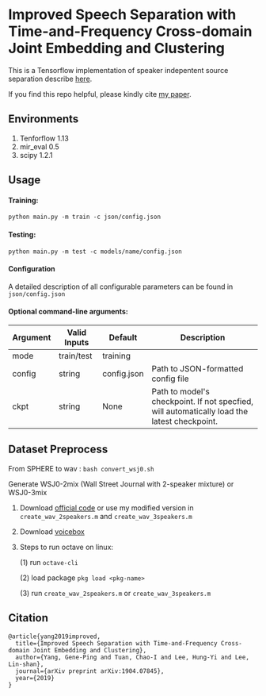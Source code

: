 Improved Speech Separation with Time-and-Frequency Cross-domain Joint Embedding and Clustering
===

This is a Tensorflow implementation of speaker indepentent source separation describe [here](https://arxiv.org/abs/1904.07845). 

If you find this repo helpful, please kindly cite [my paper](https://arxiv.org/abs/1904.07845). 

Environments
-----
1. Tenforflow 1.13
2. mir_eval 0.5
3. scipy 1.2.1


Usage
-----


#### Training:
`python main.py -m train -c json/config.json`
#### Testing:
`python main.py -m test -c models/name/config.json`


#### Configuration
A detailed description of all configurable parameters can be found in `json/config.json`

#### Optional command-line arguments:
Argument | Valid Inputs | Default | Description
-------- | ---- | ------- | -----
mode | train/test | training |
config | string | config.json | Path to JSON-formatted config file
ckpt | string | None | Path to model's checkpoint. If not specfied, will automatically load the latest checkpoint.


Dataset Preprocess
-----
From SPHERE to wav : `bash convert_wsj0.sh`

Generate WSJ0-2mix (Wall Street Journal with 2-speaker mixture) or WSJ0-3mix

1. Download [official code](http://www.merl.com/demos/deep-clustering/create-speaker-mixtures.zip) or use my modified version in `create_wav_2speakers.m` and `create_wav_3speakers.m`
2. Download [voicebox](https://github.com/ImperialCollegeLondon/sap-voicebox/tree/master/voicebox)
3. Steps to run octave on linux:

    (1) run `octave-cli`

    (2) load package `pkg load <pkg-name>`
    	
    (3) run `create_wav_2speakers.m` or `create_wav_3speakers.m`

Citation
-----
```
@article{yang2019improved,
  title={Improved Speech Separation with Time-and-Frequency Cross-domain Joint Embedding and Clustering},
  author={Yang, Gene-Ping and Tuan, Chao-I and Lee, Hung-Yi and Lee, Lin-shan},
  journal={arXiv preprint arXiv:1904.07845},
  year={2019}
}
```

